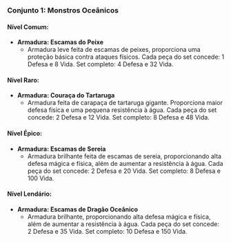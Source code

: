 ### Conjunto 1: Monstros Oceânicos

#### Nível Comum:

- **Armadura: Escamas do Peixe**
    - Armadura leve feita de escamas de peixes, proporciona uma proteção básica contra ataques físicos. Cada peça do set concede:  1 Defesa e 8 Vida. Set completo: 4 Defesa e 32 Vida.
#### Nível Raro:

- **Armadura: Couraça do Tartaruga**
    - Armadura feita de carapaça de tartaruga gigante. Proporciona maior defesa física e uma pequena resistência à água. Cada peça do set concede: 2 Defesa e 12 Vida.  Set completo: 8 Defesa e 48 Vida.

#### Nível Épico:

- **Armadura: Escamas de Sereia**
    - Armadura brilhante feita de escamas de sereia, proporcionando alta defesa mágica e física, além de aumentar a resistência à água. Cada peça do set concede:  2 Defesa e 20 Vida. Set completo: 8 Defesa e 100 Vida.

#### Nível Lendário:

- **Armadura: Escamas de Dragão Oceânico**
    - Armadura brilhante, proporcionando alta defesa mágica e física, além de aumentar a resistência à água. Cada peça do set concede:  2 Defesa e 35 Vida. Set completo: 10 Defesa e 150 Vida.



